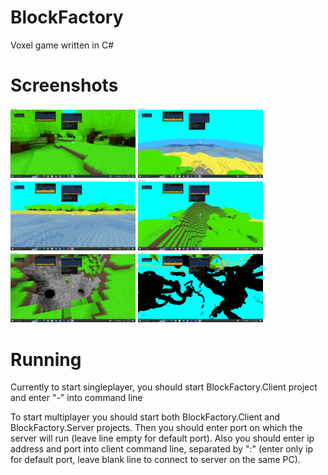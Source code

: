 # BlockFactory
Voxel game written in C#
# Screenshots

<img src="/Screenshots/Forest.png?raw=true" width="200px" alt="Forest"/>
<img src="/Screenshots/Ocean.png?raw=true" width="200px" alt="Ocean"/>
<img src="/Screenshots/Beach.png?raw=true" width="200px" alt="Beach"/>
<img src="/Screenshots/Mountain.png?raw=true" width="200px" alt="Mountain"/>
<img src="/Screenshots/CaveEntrance.png?raw=true" width="200px" alt="CaveEntrance"/>
<img src="/Screenshots/Underground.png?raw=true" width="200px" alt="Underground"/>

# Running
Currently to start singleplayer, you should start BlockFactory.Client project and enter "-" into command line

To start multiplayer you should start both BlockFactory.Client and BlockFactory.Server projects. Then you should enter
port on which the server will run (leave line empty for default port). Also you should enter ip address and port into
client command line, separated by ":" (enter only ip for default port, leave blank line to connect to server on the same
PC).